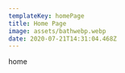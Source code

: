 ```yaml
---
templateKey: homePage
title: Home Page
image: assets/bathwebp.webp
date: 2020-07-21T14:31:04.468Z
---
```

home